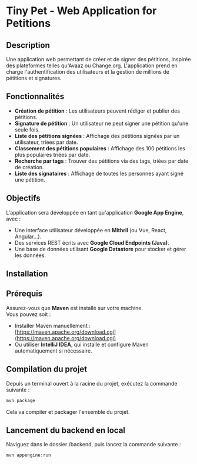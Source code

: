 # Tiny Pet - Web Application for Petitions

## Description
Une application web permettant de créer et de signer des pétitions, inspirée des plateformes telles qu'Avaaz ou Change.org. L'application prend en charge l'authentification des utilisateurs et la gestion de millions de pétitions et signatures.

## Fonctionnalités
- **Création de pétition** : Les utilisateurs peuvent rédiger et publier des pétitions.
- **Signature de pétition** : Un utilisateur ne peut signer une pétition qu'une seule fois.
- **Liste des pétitions signées** : Affichage des pétitions signées par un utilisateur, triées par date.
- **Classement des pétitions populaires** : Affichage des 100 pétitions les plus populaires triées par date.
- **Recherche par tags** : Trouver des pétitions via des tags, triées par date de création.
- **Liste des signataires** : Affichage de toutes les personnes ayant signé une pétition.

## Objectifs
L'application sera développée en tant qu'application **Google App Engine**, avec :
- Une interface utilisateur développée en **Mithril** (ou Vue, React, Angular…).
- Des services REST écrits avec **Google Cloud Endpoints (Java)**.
- Une base de données utilisant **Google Datastore** pour stocker et gérer les données.

## Installation

## Prérequis

Assurez-vous que **Maven** est installé sur votre machine.  
Vous pouvez soit :

- Installer Maven manuellement : [https://maven.apache.org/download.cgi](https://maven.apache.org/download.cgi)
- Ou utiliser **IntelliJ IDEA**, qui installe et configure Maven automatiquement si nécessaire.

## Compilation du projet

Depuis un terminal ouvert à la racine du projet, exécutez la commande suivante :

```bash
mvn package
```

Cela va compiler et packager l'ensemble du projet.

## Lancement du backend en local

Naviguez dans le dossier /backend, puis lancez la commande suivante :

```bash
mvn appengine:run
```
